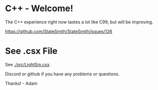 # C++ - Welcome!
The C++ experience right now tastes a lot like C99, but will be improving.

https://github.com/StateSmith/StateSmith/issues/126


# See .csx File
See [./src/LightSm.csx](./src/LightSm.csx).

Discord or github if you have any problems or questions.

Thanks! - Adam
